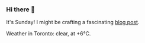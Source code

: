 ### Hi there :wave:

It's Sunday! I might be crafting a fascinating [blog post](https://www.benjaminwuethrich.dev).

Weather in Toronto: clear, at +6°C.
